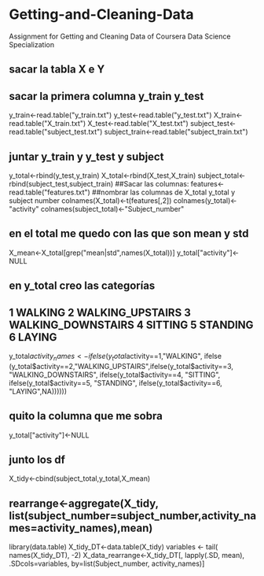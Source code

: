 # Getting-and-Cleaning-Data
Assignment for Getting and Cleaning Data of Coursera Data Science Specialization


## sacar la tabla X e Y
## sacar la primera columna y_train y_test
y_train<-read.table("y_train.txt")
y_test<-read.table("y_test.txt")
X_train<-read.table("X_train.txt")
X_test<-read.table("X_test.txt")
subject_test<-read.table("subject_test.txt")
subject_train<-read.table("subject_train.txt")

## juntar y_train y y_test y subject
y_total<-rbind(y_test,y_train)
X_total<-rbind(X_test,X_train)
subject_total<-rbind(subject_test,subject_train)
##Sacar las columnas:
features<-read.table("features.txt")
##nombrar las columnas de X_total y_total y subject number
colnames(X_total)<-t(features[,2])
colnames(y_total)<-"activity"
colnames(subject_total)<-"Subject_number"
## en el total me quedo con las que son mean y std
X_mean<-X_total[grep("mean|std",names(X_total))]
y_total["activity"]<-NULL
## en y_total creo las categorías 
## 1 WALKING 2 WALKING_UPSTAIRS 3 WALKING_DOWNSTAIRS 4 SITTING 5 STANDING 6 LAYING
y_total$activity_names<-ifelse(y_total$activity==1,"WALKING", ifelse (y_total$activity==2,"WALKING_UPSTAIRS",ifelse(y_total$activity==3, "WALKING_DOWNSTAIRS", ifelse(y_total$activity==4, "SITTING", ifelse(y_total$activity==5, "STANDING", ifelse(y_total$activity==6, "LAYING",NA))))))
## quito la columna que me sobra
y_total["activity"]<-NULL
## junto los df
X_tidy<-cbind(subject_total,y_total,X_mean)


## rearrange<-aggregate(X_tidy, list(subject_number=subject_number,activity_names=activity_names),mean)

library(data.table)
X_tidy_DT<-data.table(X_tidy)
variables <- tail( names(X_tidy_DT), -2)
X_data_rearrange<-X_tidy_DT[, lapply(.SD, mean), .SDcols=variables, by=list(Subject_number, activity_names)]
